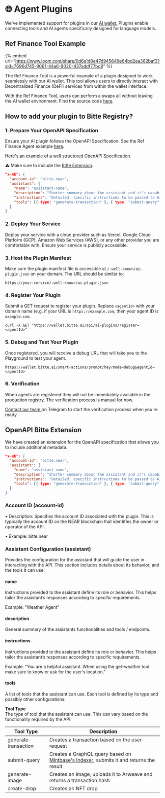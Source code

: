 # 🌐 Agent Plugins

We've implemented support for plugins in our [AI wallet](https://wallet.mintbase.xyz)[.](https://wallet.bitte.ao) Plugins enable connecting tools and AI agents specifically designed for language models.

## Ref Finance Tool Example

{% embed url="https://www.loom.com/share/0d6e1d0e47d945649e64bd2ea362baf3?sid=7696d745-9061-44a6-8020-437addf77bc8" %}

The Ref Finance Tool is a powerful example of a plugin designed to work seamlessly with our AI wallet. This tool allows users to directly interact with Decentralized Finance (DeFi) services from within the wallet interface.

With the Ref Finance Tool, users can perform a swaps all without leaving the AI wallet environment. Find the source code [here](https://templates.bitte.ai/templates/ref-finance-agent-next).

## How to add your plugin to Bitte Registry?

### 1. Prepare Your OpenAPI Specification

Ensure your AI plugin follows the OpenAPI Specification. See the Ref Finance Agent example [here](https://templates.bitte.ai/templates/ref-finance-agent-next).

[Here's an example of a well structured OpenAPI Specification](https://ref-finance-agent.vercel.app/.well-known/ai-plugin.json).

⚠️ Make sure to include the [Bitte Extension](assistant-plugins.md#openapi-bitte-extension).

```json
"x-mb": {
  "account-id": "bitte.near",
  "assistant": {
    "name": "assistant-name",
    "description": "Shorter summary about the assistant and it's capabilities",
    "instructions": "Detailed, specific instructions to be passed to AI Assistant on it's funcitonality and tool usage.",
    "tools": [{ type: "generate-transaction" }, { type: "submit-query" }]
  }
}
```

### 2. Deploy Your Service

Deploy your service with a cloud provider such as Vercel, Google Cloud Platform (GCP), Amazon Web Services (AWS), or any other provider you are comfortable with. Ensure your service is publicly accessible.

### 3. Host the Plugin Manifest

Make sure the plugin manifest file is accessible at `/.well-known/ai-plugin.json` on your domain. The URL should be similar to:

```
https://your-service/.well-known/ai-plugin.json
```

### 4. Register Your Plugin

Submit a GET request to register your plugin. Replace `<agentId>` with your domain name (e.g. if your URL is `https://example.com`, then your agent ID is `example.com`.&#x20;

```
curl -X GET "https://wallet.bitte.ai/api/ai-plugins/register=<agentId>"
```

### 5. Debug and Test Your Plugin

Once registered, you will receive a debug URL that will take you to the Playground to test your agent.

```
https://wallet.bitte.ai/smart-actions/prompt/hey?mode=debug&agentId=<agentId>
```

### 6. Verification

When agents are registered they will not be immediately available in the production registry. The verification process is manual for now.&#x20;

[Contact our team ](https://t.me/mintdev) on Telegram to start the verification process when you're ready.

## OpenAPI Bitte Extension

We have created an extension for the OpenAPI specification that allows you to include additional metadata.

```json
"x-mb": {
  "account-id": "bitte.near",
  "assistant": {
    "name": "assistant-name",
    "description": "Shorter summary about the assistant and it's capabilities",
    "instructions": "Detailed, specific instructions to be passed to AI Assistant on it's funcitonality and tool usage.",
    "tools": [{ type: "generate-transaction" }, { type: "submit-query" }]
  }
}
```

### Account ID (account-id)

• Description: Specifies the account ID associated with the plugin. This is typically the account ID on the NEAR blockchain that identifies the owner or operator of the API.

• Example: bitte.near

### Assistant Configuration (assistant)

Provides the configuration for the assistant that will guide the user in interacting with the API. This section includes details about its behavior, and the tools it can use.

#### **name**

Instructions provided to the assistant define its role or behavior. This helps tailor the assistant’s responses according to specific requirements.

Example: "Weather Agent"

#### **description**

General summary of the assistants functionalities and tools / endpoints.

#### **instructions**

Instructions provided to the assistant define its role or behavior. This helps tailor the assistant’s responses according to specific requirements.

Example: "You are a helpful assistant. When using the get-weather tool make sure to know or ask for the user's location."

#### **tools**

A list of tools that the assistant can use. Each tool is defined by its type and possibly other configurations.

**Tool Type**\
The type of tool that the assistant can use. This can vary based on the functionality required by the API.

| Tool Type            | Description                                                                                                                  |
| -------------------- | ---------------------------------------------------------------------------------------------------------------------------- |
| generate-transaction | Creates a transaction based on the user request                                                                              |
| submit-query         | Creates a GraphQL query based on [Mintbase's Indexer](../dev/read-data/mintbase-graph.md), submits it and returns the result |
| generate-image       | Creates an image, uploads it to Arweave and returns a transaction hash                                                       |
| create-drop          | Creates an NFT drop                                                                                                          |
